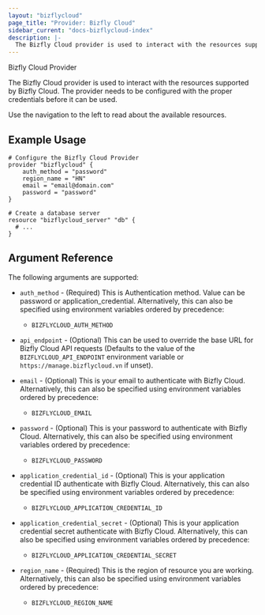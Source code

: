 ```yaml
---
layout: "bizflycloud"
page_title: "Provider: Bizfly Cloud"
sidebar_current: "docs-bizflycloud-index"
description: |-
  The Bizfly Cloud provider is used to interact with the resources supported by Bizfly Cloud. The provider needs to be configured with the proper credentials before it can be used.
---
```



 Bizfly Cloud Provider

The Bizfly Cloud provider is used to interact with the
resources supported by Bizfly Cloud. The provider needs to be configured
with the proper credentials before it can be used.

Use the navigation to the left to read about the available resources.

## Example Usage

```hcl
# Configure the Bizfly Cloud Provider
provider "bizflycloud" {
    auth_method = "password"
    region_name = "HN"
    email = "email@domain.com"
    password = "password"
}

# Create a database server
resource "bizflycloud_server" "db" {
  # ...
}
```

## Argument Reference

The following arguments are supported:

* `auth_method` - (Required) This is Authentication method. Value can be password or application_credential. Alternatively, this can also be specified
  using environment variables ordered by precedence:
  * `BIZFLYCLOUD_AUTH_METHOD`
  
* `api_endpoint` - (Optional) This can be used to override the base URL for
  Bizfly Cloud API requests (Defaults to the value of the `BIZFLYCLOUD_API_ENDPOINT`
  environment variable or `https://manage.bizflycloud.vn` if unset).
  
* `email` - (Optional) This is your email to authenticate with Bizfly Cloud.  Alternatively, this can also be specified using environment 
  variables ordered by precedence:
  * `BIZFLYCLOUD_EMAIL`

* `password` - (Optional) This is your password to authenticate with Bizfly Cloud.  Alternatively, this can also be specified using environment 
  variables ordered by precedence:
  * `BIZFLYCLOUD_PASSWORD`


* `application_credential_id` - (Optional) This is your application credential ID authenticate with Bizfly Cloud.  Alternatively, this can also be specified using environment 
  variables ordered by precedence:
  * `BIZFLYCLOUD_APPLICATION_CREDENTIAL_ID`

* `application_credential_secret` - (Optional) This is your application credential secret authenticate with Bizfly Cloud.  Alternatively, this can also be specified using environment 
  variables ordered by precedence:
  * `BIZFLYCLOUD_APPLICATION_CREDENTIAL_SECRET`

* `region_name` - (Required) This is the region of resource you are working.   Alternatively, this can also be specified using environment variables ordered by precedence:
  * `BIZFLYCLOUD_REGION_NAME`


